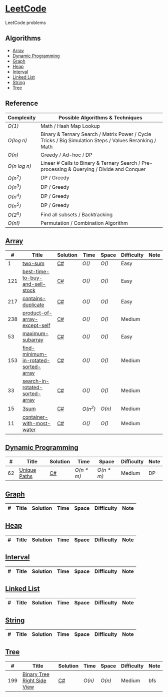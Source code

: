 # [LeetCode](https://leetcode.com/problemset/all/)
LeetCode problems

## Algorithms

* [Array](https://github.com/sychoi3/LeetCode#array)
* [Dynamic Programming](https://github.com/sychoi3/LeetCode#dynamic-programming)
* [Graph](https://github.com/sychoi3/LeetCode#graph)
* [Heap](https://github.com/sychoi3/LeetCode#heap)
* [Interval](https://github.com/sychoi3/LeetCode#interval)
* [Linked List](https://github.com/sychoi3/LeetCode#linked-list)
* [String](https://github.com/sychoi3/LeetCode#string)
* [Tree](https://github.com/sychoi3/LeetCode#tree)

## Reference
| Complexity | Possible Algorithms & Techniques |
|------------|----------------------------------|
| _O(1)_ | Math / Hash Map Lookup  |
| _O(log n)_ | Binary & Ternary Search / Matrix Power / Cycle Tricks / Big Simulation Steps / Values Reranking / Math |
| _O(n)_ | Greedy / Ad-hoc / DP |
| _O(n log n)_ | Linear # Calls to Binary & Ternary Search / Pre-processing & Querying / Divide and Conquer |
| _O(n<sup>2</sup>)_ | DP / Greedy |
| _O(n<sup>3</sup>)_ | DP / Greedy |
| _O(n<sup>4</sup>)_ | DP / Greedy |
| _O(n<sup>5</sup>)_ | DP / Greedy |
| _O(2<sup>n</sup>)_ | Find all subsets / Backtracking |
| _O(n!)_ | Permutation / Combination Algorithm |

## [Array](./Array)
| # | Title | Solution | Time | Space | Difficulty | Note |
|---|-------|----------|------|-------|------------|------|
| 1 | [two-sum](https://leetcode.com/problems/two-sum/) | [C#](./Array/two-sum.cs) | _O()_ | _O()_ | Easy | |
| 121 | [best-time-to-buy-and-sell-stock](https://leetcode.com/problems/best-time-to-buy-and-sell-stock/) | [C#](./Array/best-time-to-buy-and-sell-stock.cs) | _O()_ | _O()_ | Easy | |
| 217 | [contains-duplicate](https://leetcode.com/problems/contains-duplicate/) | [C#](./Array/contains-duplicate.cs) | _O()_ | _O()_ | Easy | |
| 238 | [product-of-array-except-self](https://leetcode.com/problems/product-of-array-except-self/) | [C#](./Array/product-of-array-except-self.cs) | _O()_ | _O()_ | Medium | |
| 53 | [maximum-subarray](https://leetcode.com/problems/maximum-subarray/) | [C#](./Array/maximum-subarray.cs) | _O()_ | _O()_ | Easy | |
| 153 | [find-minimum-in-rotated-sorted-array](https://leetcode.com/problems/find-minimum-in-rotated-sorted-array/) | [C#](./Array/find-minimum-in-rotated-sorted-array.cs) | _O()_ | _O()_ | Medium | |
| 33 | [search-in-rotated-sorted-array](https://leetcode.com/problems/search-in-rotated-sorted-array/) | [C#](./Array/search-in-rotated-sorted-array.cs) | _O()_ | _O()_ | Medium | |
| 15 | [3sum](https://leetcode.com/problems/3sum/) | [C#](./Array/3sum.cs) | _O(n<sup>2</sup>)_ | _O(n)_ | Medium | |
| 11 | [container-with-most-water](https://leetcode.com/problems/container-with-most-water/) | [C#](./Array/container-with-most-water.cs) | _O()_ | _O()_ | Medium | |

## [Dynamic Programming](./Dynamic-Programming)
| # | Title | Solution | Time | Space | Difficulty | Note |
|---|-------|----------|------|-------|------------|------|
| 62 | [Unique Paths](https://leetcode.com/problems/unique-paths/) | [C#](./Dynamic-Programming/unique-paths.cs) | _O(n * m)_ | _O(n * m)_ | Medium | DP |

## [Graph](./Graph)
| # | Title | Solution | Time | Space | Difficulty | Note |
|---|-------|----------|------|-------|------------|------|

## [Heap](./Heap)
| # | Title | Solution | Time | Space | Difficulty | Note |
|---|-------|----------|------|-------|------------|------|

## [Interval](./Interval)
| # | Title | Solution | Time | Space | Difficulty | Note |
|---|-------|----------|------|-------|------------|------|

## [Linked List](./Linked-List)
| # | Title | Solution | Time | Space | Difficulty | Note |
|---|-------|----------|------|-------|------------|------|

## [String](./String)
| # | Title | Solution | Time | Space | Difficulty | Note |
|---|-------|----------|------|-------|------------|------|

## [Tree](./Tree)
| # | Title | Solution | Time | Space | Difficulty | Note |
|---|-------|----------|------|-------|------------|------|
199 | [Binary Tree Right Side View](https://leetcode.com/problems/binary-tree-right-side-view/) | [C#](./Tree/binary-tree-right-side-view.cs) | _O(n)_ | _O(n)_ | Medium | bfs |
